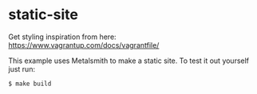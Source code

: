 
# static-site

Get styling inspiration from here: https://www.vagrantup.com/docs/vagrantfile/

This example uses Metalsmith to make a static site. To test it out yourself just run:

    $ make build
